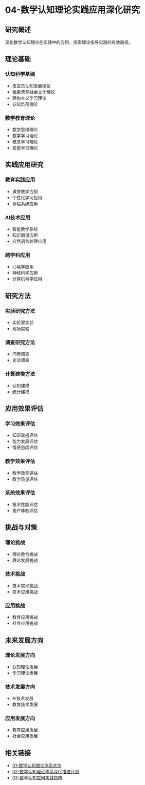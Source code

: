 # 04-数学认知理论实践应用深化研究

## 研究概述

深化数学认知理论在实践中的应用，探索理论指导实践的有效路径。

## 理论基础

### 认知科学基础

- 皮亚杰认知发展理论
- 维果茨基社会文化理论
- 建构主义学习理论
- 认知负荷理论

### 数学教育理论

- 数学思维理论
- 数学学习理论
- 概念学习理论
- 技能学习理论

## 实践应用研究

### 教育实践应用

- 课堂教学应用
- 个性化学习应用
- 评估系统应用

### AI技术应用

- 智能教学系统
- 知识图谱应用
- 自然语言处理应用

### 跨学科应用

- 心理学应用
- 神经科学应用
- 计算机科学应用

## 研究方法

### 实验研究方法

- 实验室实验
- 现场实验

### 调查研究方法

- 问卷调查
- 访谈调查

### 计算建模方法

- 认知建模
- 统计建模

## 应用效果评估

### 学习效果评估

- 知识掌握评估
- 能力发展评估
- 情感态度评估

### 教学效果评估

- 教学效率评估
- 教学质量评估

### 系统效果评估

- 技术性能评估
- 用户体验评估

## 挑战与对策

### 理论挑战

- 理论整合挑战
- 理论发展挑战

### 技术挑战

- 技术实现挑战
- 技术应用挑战

### 应用挑战

- 教育应用挑战
- 社会应用挑战

## 未来发展方向

### 理论发展方向

- 认知理论发展
- 学习理论发展

### 技术发展方向

- AI技术发展
- 教育技术发展

### 应用发展方向

- 教育应用发展
- 社会应用发展

## 相关链接

- [01-数学认知理论体系总览](./01-数学认知理论体系总览.md)
- [02-数学认知理论体系深化推进计划](./02-数学认知理论体系深化推进计划.md)
- [03-数学认知应用实践指南](./03-数学认知应用实践指南.md)

